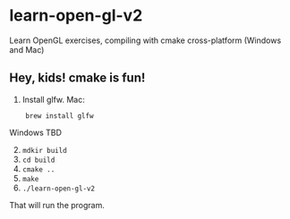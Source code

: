 # learn-open-gl-v2
Learn OpenGL exercises, compiling with cmake cross-platform (Windows and Mac) 

## Hey, kids! cmake is fun! 
1. Install glfw. Mac:

```
    brew install glfw
```
Windows TBD

2. `mdkir build`
3. `cd build`
4. `cmake ..`
5. `make`
6. `./learn-open-gl-v2`

That will run the program. 
